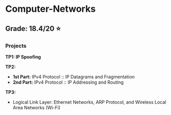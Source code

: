 # Computer-Networks

## Grade: 18.4/20 :star:

### Projects

**TP1: IP Spoofing**

**TP2:**
- **1st Part:** IPv4 Protocol :: IP Datagrams and Fragmentation
- **2nd Part:** IPv4 Protocol :: IP Addressing and Routing

**TP3:**
- Logical Link Layer: Ethernet Networks, ARP Protocol, and Wireless Local Area Networks (Wi-Fi)
